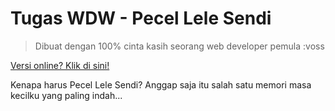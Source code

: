 # Tugas WDW - Pecel Lele Sendi
> Dibuat dengan 100% cinta kasih seorang web developer pemula :voss

[Versi online? Klik di sini!](https://bukanvalen.github.io/web-pecel/index.html)

Kenapa harus Pecel Lele Sendi? Anggap saja itu salah satu memori masa kecilku yang paling indah...
